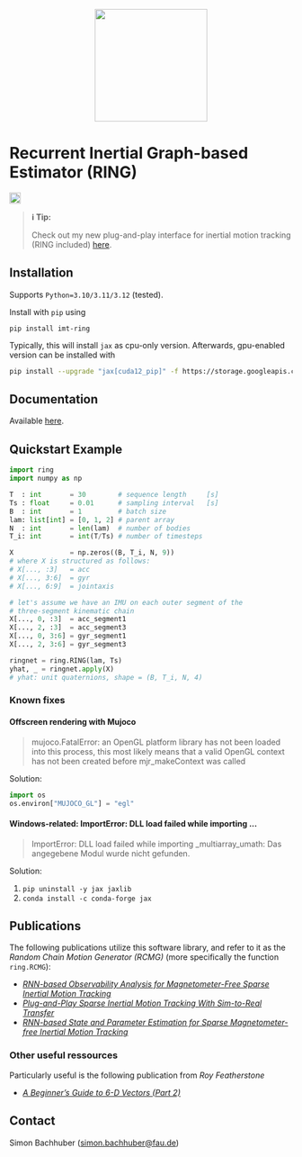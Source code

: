 <p align="center">
<img src="https://raw.githubusercontent.com/simon-bachhuber/ring/main/docs/img/icon.svg" height="200" />
</p>

# Recurrent Inertial Graph-based Estimator (RING)
<img src="https://raw.githubusercontent.com/simon-bachhuber/ring/main/docs/img/coverage_badge.svg" height="20" />

> **ℹ️ Tip:**
> 
> Check out my new plug-and-play interface for inertial motion tracking (RING included) [here](https://github.com/simon-bachhuber/imt.git).

## Installation

Supports `Python=3.10/3.11/3.12` (tested).

Install with `pip` using

`pip install imt-ring`

Typically, this will install `jax` as cpu-only version. Afterwards, gpu-enabled version can be installed with
```bash
pip install --upgrade "jax[cuda12_pip]" -f https://storage.googleapis.com/jax-releases/jax_cuda_releases.html
```

## Documentation

Available [here](https://simon-bachhuber.github.io/ring/).

## Quickstart Example
```python
import ring
import numpy as np

T  : int       = 30        # sequence length     [s]
Ts : float     = 0.01      # sampling interval   [s]
B  : int       = 1         # batch size
lam: list[int] = [0, 1, 2] # parent array
N  : int       = len(lam)  # number of bodies
T_i: int       = int(T/Ts) # number of timesteps

X              = np.zeros((B, T_i, N, 9))
# where X is structured as follows:
# X[..., :3]   = acc
# X[..., 3:6]  = gyr
# X[..., 6:9]  = jointaxis

# let's assume we have an IMU on each outer segment of the
# three-segment kinematic chain
X[..., 0, :3]  = acc_segment1
X[..., 2, :3]  = acc_segment3
X[..., 0, 3:6] = gyr_segment1
X[..., 2, 3:6] = gyr_segment3

ringnet = ring.RING(lam, Ts)
yhat, _ = ringnet.apply(X)
# yhat: unit quaternions, shape = (B, T_i, N, 4)
```

### Known fixes

#### Offscreen rendering with Mujoco

> mujoco.FatalError: an OpenGL platform library has not been loaded into this process, this most likely means that a valid OpenGL context has not been created before mjr_makeContext was called

Solution:

```python
import os
os.environ["MUJOCO_GL"] = "egl"
```

#### Windows-related: ImportError: DLL load failed while importing ...

> ImportError: DLL load failed while importing _multiarray_umath: Das angegebene Modul wurde nicht gefunden.

Solution:
1. `pip uninstall -y jax jaxlib`
2. `conda install -c conda-forge jax`

## Publications

The following publications utilize this software library, and refer to it as the *Random Chain Motion Generator (RCMG)* (more specifically the function `ring.RCMG`):

- [*RNN-based Observability Analysis for Magnetometer-Free Sparse Inertial Motion Tracking*](https://ieeexplore.ieee.org/document/9841375)
- [*Plug-and-Play Sparse Inertial Motion Tracking With Sim-to-Real Transfer*](https://ieeexplore.ieee.org/document/10225275)
- [*RNN-based State and Parameter Estimation for Sparse Magnetometer-free Inertial Motion Tracking*](https://www.journals.infinite-science.de/index.php/automed/article/view/745)

### Other useful ressources

Particularly useful is the following publication from *Roy Featherstone*
- [*A Beginner’s Guide to 6-D Vectors (Part 2)*](https://ieeexplore.ieee.org/document/5663690)

## Contact

Simon Bachhuber (simon.bachhuber@fau.de)
